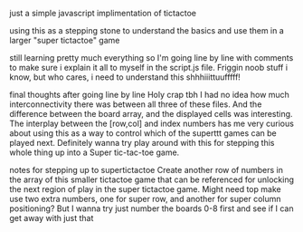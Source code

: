 just a simple javascript implimentation of tictactoe

using this as a stepping stone to understand the basics and use them in a larger "super tictactoe" game

still learning pretty much everything so I'm going line by line with comments to make sure i explain it all to myself in the script.js file.
Friggin noob stuff i know, but who cares, i need to understand this shhhiiittuufffff!

final thoughts after going line by line
    Holy crap tbh I had no idea how much interconnectivity there was between all three of these files.
    And the difference between the board array, and the displayed cells was interesting.
    The interplay between the [row,col] and index numbers has me very curious about using this as a way to control which of the superttt games can be played next.
    Definitely wanna try play around with this for stepping this whole thing up into a Super tic-tac-toe game.

notes for stepping up to supertictactoe
    Create another row of numbers in the array of this smaller tictactoe game that can be referenced for unlocking the next region of play in the super tictactoe game.
    Might need top make use two extra numbers, one for super row, and another for super column positioning?
    But I wanna try just number the boards 0-8 first and see if I can get away with just that